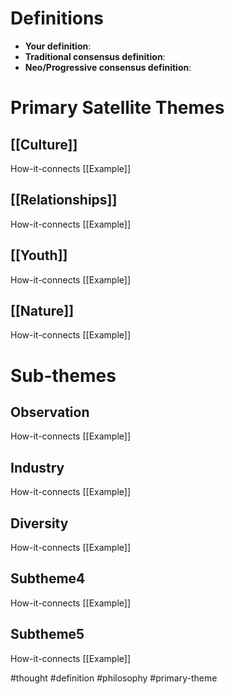 # Definitions
- **Your definition**:
- **Traditional consensus definition**:
- **Neo/Progressive consensus definition**:

# Primary Satellite Themes
## [[Culture]]
How-it-connects
[[Example]]

## [[Relationships]]
How-it-connects
[[Example]]

## [[Youth]]
How-it-connects
[[Example]]

## [[Nature]]
How-it-connects
[[Example]]


# Sub-themes
## Observation
How-it-connects
[[Example]]

## Industry
How-it-connects
[[Example]]

## Diversity
How-it-connects
[[Example]]

## Subtheme4
How-it-connects
[[Example]]

## Subtheme5
How-it-connects
[[Example]]





#thought #definition #philosophy #primary-theme